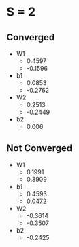 # S = 2 

## Converged
* W1
    * 0.4597
    * -0.1596
* b1 
    * 0.0853
    * -0.2762
* W2
    *  0.2513 
    * -0.2449
* b2 
    * 0.006

## Not Converged
* W1 
    * 0.1991
    * 0.3909
* b1 
    * 0.4593
    * 0.0472
* W2 
    * -0.3614 
    * -0.3507
* b2
    * -0.2425